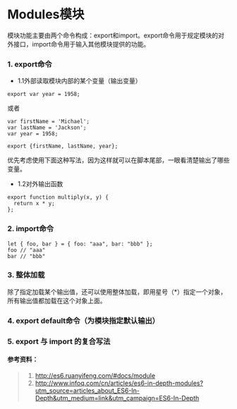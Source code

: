 # Modules模块

模块功能主要由两个命令构成：export和import。export命令用于规定模块的对外接口，import命令用于输入其他模块提供的功能。
### 1. export命令
+ 1.1外部读取模块内部的某个变量（输出变量）
```
export var year = 1958;
```
或者
```
var firstName = 'Michael';
var lastName = 'Jackson';
var year = 1958;

export {firstName, lastName, year};
```
优先考虑使用下面这种写法，因为这样就可以在脚本尾部，一眼看清楚输出了哪些变量。

+ 1.2对外输出函数
```
export function multiply(x, y) {
  return x * y;
};
```

### 2. import命令
```
let { foo, bar } = { foo: "aaa", bar: "bbb" };
foo // "aaa"
bar // "bbb"
```
### 3. 整体加载
除了指定加载某个输出值，还可以使用整体加载，即用星号（*）指定一个对象，所有输出值都加载在这个对象上面。
### 4. export default命令（为模块指定默认输出） 
### 5. export 与 import 的复合写法 









#### 参考资料：
> 1. http://es6.ruanyifeng.com/#docs/module
> 2. http://www.infoq.com/cn/articles/es6-in-depth-modules?utm_source=articles_about_ES6-In-Depth&utm_medium=link&utm_campaign=ES6-In-Depth



